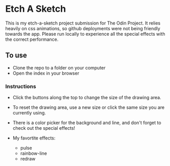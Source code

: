 # Etch A Sketch

This is my etch-a-sketch project submission for The Odin Project. It relies heavily on css animations, so github deployments were not being friendly towards the app. Please run locally to experience all the special effects with the correct performance.

## To use

- Clone the repo to a folder on your computer
- Open the index in your browser

### Instructions

- Click the buttons along the top to change the size of the drawing area.

- To reset the drawing area, use a new size or click the same size you are currently using.

- There is a color picker for the background and line, and don't forget to check out the special effects!

- My favortite effects:
    - pulse
    - rainbow-line
    - redraw
